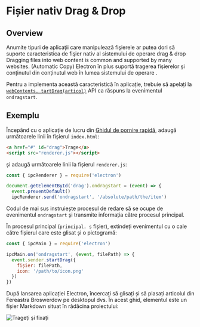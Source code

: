 # Fișier nativ Drag & Drop

## Overview

Anumite tipuri de aplicaţii care manipulează fişierele ar putea dori să suporte caracteristica de fişier nativ al sistemului de operare drag & drop Dragging files into web content is common and supported by many websites. (Automatic Copy) Electron în plus suportă tragerea fișierelor și conținutul din conținutul web în lumea sistemului de operare .

Pentru a implementa această caracteristică în aplicație, trebuie să apelați la [`webContents. tartDrag(articol)`](../api/web-contents.md#contentsstartdragitem) API ca răspuns la evenimentul `ondragstart`.

## Exemplu

Începând cu o aplicație de lucru din [Ghidul de pornire rapidă](quick-start.md), adaugă următoarele linii în fișierul `index.html`:

```html
<a href="#" id="drag">Trage</a>
<script src="renderer.js"></script>
```

și adaugă următoarele linii la fișierul `renderer.js`:

```js
const { ipcRenderer } = require('electron')

document.getElementById('drag').ondragstart = (event) => {
  event.preventDefault()
  ipcRenderer.send('ondragstart', '/absolute/path/the/item')

```

Codul de mai sus instruiește procesul de redare să se ocupe de evenimentul `ondragstart` și transmite informația către procesul principal.

În procesul principal (`principal. s` fișier), extindeți evenimentul cu o cale către fișierul care este glisat și o pictogramă:

```javascript
const { ipcMain } = require('electron')

ipcMain.on('ondragstart', (event, filePath) => {
  event.sender.startDrag({
    fișier: filePath,
    icon: '/path/to/icon.png'
  })
})
```

După lansarea aplicației Electron, încercați să glisați și să plasați articolul din Fereastra Broswerdow pe desktopul dvs. În acest ghid, elementul este un fișier Markdown situat în rădăcina proiectului:

![Trageți și fixați](../images/drag-and-drop.gif)
